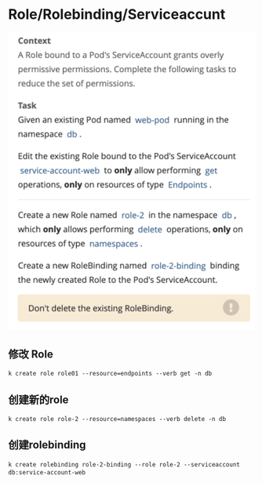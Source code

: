 # Role/Rolebinding/Serviceaccunt

![](../images/16.png)

## 修改 Role
```shell
k create role role01 --resource=endpoints --verb get -n db
```

## 创建新的role
```
k create role role-2 --resource=namespaces --verb delete -n db
```

## 创建rolebinding
```shell
k create rolebinding role-2-binding --role role-2 --serviceaccount db:service-account-web
```